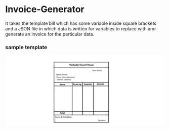 # Invoice-Generator

It takes the template bill which has some variable inside square brackets and a JSON file in which data is written for variables to replace with and generate an invoice for the particular data. 


### sample template


![alt tag](https://github.com/MSAJAL07/Invoice-Generator/raw/master/template.png) 
